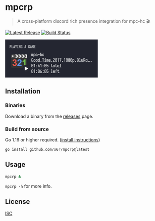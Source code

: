 # mpcrp

> A cross-platform discord rich presence integration for mpc-hc 🎬

[![Latest Release](https://img.shields.io/github/release/x6r/mpcrp.svg)](https://github.com/x6r/mpcrp/releases)
[![Build Status](https://img.shields.io/github/workflow/status/x6r/mpcrp/build?logo=github)](https://github.com/x6r/mpcrp/actions)

<!-- [![Go Report Card](https://goreportcard.com/badge/github.com/x6r/mpcrp)](https://goreportcard.com/report/github.com/x6r/mpcrp) -->

![scrot](assets/.scrot.png)

## Installation

### Binaries

Download a binary from the [releases](https://github.com/x6r/mpcrp/releases)
page.

### Build from source

Go 1.16 or higher required. ([install instructions](https://golang.org/doc/install.html))

    go install github.com/x6r/mpcrp@latest

## Usage

```sh
mpcrp &
```

`mpcrp -h` for more info.

## License

[ISC](LICENSE)
